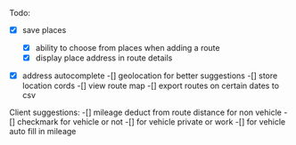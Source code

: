 Todo:

-[x] save places
    -[x] ability to choose from places when adding a route
    -[x] display place address in route details
-[x] address autocomplete
    -[] geolocation for better suggestions
    -[] store location cords
-[] view route map
-[] export routes on certain dates to csv


Client suggestions:
-[] mileage deduct from route distance for non vehicle
-[] checkmark for vehicle or not
-[] for vehicle private or work
-[] for vehicle auto fill in mileage



